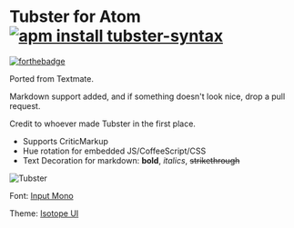 # Tubster for Atom [![apm install tubster-syntax](http://tcyrus.me/apm/tubster-syntax.svg?theme=one-dark)](https://atom.io/packages/tubster-syntax)
[![forthebadge](http://forthebadge.com/images/badges/made-with-crayons.svg)](http://forthebadge.com)

Ported from Textmate.

Markdown support added, and if something doesn't look nice, drop a pull request.

Credit to whoever made Tubster in the first place.
- Supports CriticMarkup
- Hue rotation for embedded JS/CoffeeScript/CSS
- Text Decoration for markdown: **bold**, _italics_, ~~strikethrough~~


![Tubster](https://github.com/plttn/tubster-syntax/raw/master/preview.png)

Font: [Input Mono](http://input.fontbureau.com/)

Theme: [Isotope UI](https://atom.io/themes/isotope-ui)

